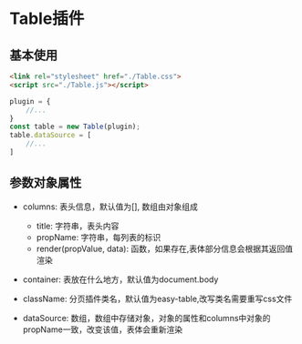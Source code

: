 # Table插件

## 基本使用

```html
<link rel="stylesheet" href="./Table.css">
<script src="./Table.js"></script>
```

```js
plugin = {
    //...
}
const table = new Table(plugin);
table.dataSource = [
    //...
]
```

## 参数对象属性

- columns: 表头信息，默认值为[], 数组由对象组成
    - title: 字符串，表头内容
    - propName: 字符串，每列表的标识
    - render(propValue, data): 函数，如果存在,表体部分信息会根据其返回值渲染
- container: 表放在什么地方，默认值为document.body
- className: 分页插件类名，默认值为easy-table,改写类名需要重写css文件

- dataSource: 数组，数组中存储对象，对象的属性和columns中对象的propName一致，改变该值，表体会重新渲染
